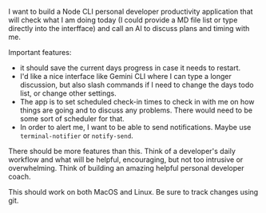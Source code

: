 I want to build a Node CLI personal developer productivity application that will check what I am doing today (I could provide a MD file list or type directly into the interfface) and call an AI to discuss plans and timing with me. 

Important features:
- it should save the current days progress in case it needs to restart. 
- I'd like a nice interface like Gemini CLI where I can type a longer discussion, but also slash commands if I need to change the days todo list, or change other settings. 
- The app is to set scheduled check-in times to check in with me on how things are going and to discuss any problems. There would need to be some sort of scheduler for that. 
- In order to alert me, I want to be able to send notifications. Maybe use `terminal-notifier` or `notify-send`. 

There should be more features than this. Think of a developer's daily workflow and what will be helpful, encouraging, but not too intrusive or overwhelming. Think of building an amazing helpful personal developer coach.

This should work on both MacOS and Linux. Be sure to track changes using git.
